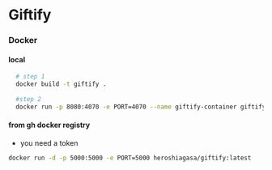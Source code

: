# Giftify

### Docker

#### local

```bash
  # step 1
  docker build -t giftify .
  
  #step 2
  docker run -p 8080:4070 -e PORT=4070 --name giftify-container giftify
```

#### from gh docker registry

* you need a token

```bash
docker run -d -p 5000:5000 -e PORT=5000 heroshiagasa/giftify:latest
```
